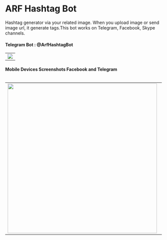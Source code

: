 # ARF Hashtag Bot
Hashtag generator via your related image.
When you upload image or send image url, it generate tags.This bot works on Telegram, Facebook, Skype channels.

<h4>Telegram Bot : @ArfHashtagBot</h4>
<table>
<tr>
    <td>
        <img src="https://github.com/mecitsem/hashtagbot/blob/master/HashtagBot/Arf.HashtagBot/Content/Images/arf_hashtag_bot_telegram_screenshot.png">
    </td>
</tr>
<table>

<h4>Mobile Devices Screenshots Facebook and Telegram</h4>
<table>
    <tr>
    <td><img src="https://github.com/mecitsem/hashtagbot/blob/master/HashtagBot/Arf.HashtagBot/Content/Images/facebook_screenshot.jpg" width="480"></td>
    <td><img src="https://github.com/mecitsem/hashtagbot/blob/master/HashtagBot/Arf.HashtagBot/Content/Images/telegram_screenshot.jpg" width="480"></td>
    </tr>
</table>


